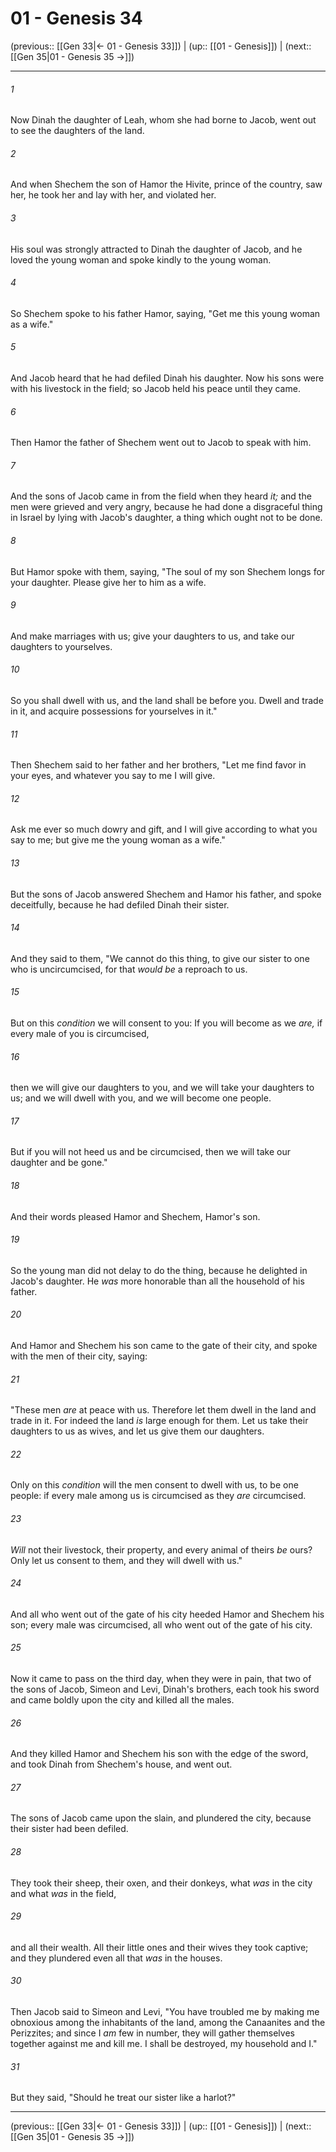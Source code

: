 # 01 - Genesis 34

(previous:: [[Gen 33|← 01 - Genesis 33]]) | (up:: [[01 - Genesis]]) | (next:: [[Gen 35|01 - Genesis 35 →]])

***


###### 1 
Now Dinah the daughter of Leah, whom she had borne to Jacob, went out to see the daughters of the land. 

###### 2 
And when Shechem the son of Hamor the Hivite, prince of the country, saw her, he took her and lay with her, and violated her. 

###### 3 
His soul was strongly attracted to Dinah the daughter of Jacob, and he loved the young woman and spoke kindly to the young woman. 

###### 4 
So Shechem spoke to his father Hamor, saying, "Get me this young woman as a wife." 

###### 5 
And Jacob heard that he had defiled Dinah his daughter. Now his sons were with his livestock in the field; so Jacob held his peace until they came. 

###### 6 
Then Hamor the father of Shechem went out to Jacob to speak with him. 

###### 7 
And the sons of Jacob came in from the field when they heard _it;_ and the men were grieved and very angry, because he had done a disgraceful thing in Israel by lying with Jacob's daughter, a thing which ought not to be done. 

###### 8 
But Hamor spoke with them, saying, "The soul of my son Shechem longs for your daughter. Please give her to him as a wife. 

###### 9 
And make marriages with us; give your daughters to us, and take our daughters to yourselves. 

###### 10 
So you shall dwell with us, and the land shall be before you. Dwell and trade in it, and acquire possessions for yourselves in it." 

###### 11 
Then Shechem said to her father and her brothers, "Let me find favor in your eyes, and whatever you say to me I will give. 

###### 12 
Ask me ever so much dowry and gift, and I will give according to what you say to me; but give me the young woman as a wife." 

###### 13 
But the sons of Jacob answered Shechem and Hamor his father, and spoke deceitfully, because he had defiled Dinah their sister. 

###### 14 
And they said to them, "We cannot do this thing, to give our sister to one who is uncircumcised, for that _would be_ a reproach to us. 

###### 15 
But on this _condition_ we will consent to you: If you will become as we _are,_ if every male of you is circumcised, 

###### 16 
then we will give our daughters to you, and we will take your daughters to us; and we will dwell with you, and we will become one people. 

###### 17 
But if you will not heed us and be circumcised, then we will take our daughter and be gone." 

###### 18 
And their words pleased Hamor and Shechem, Hamor's son. 

###### 19 
So the young man did not delay to do the thing, because he delighted in Jacob's daughter. He _was_ more honorable than all the household of his father. 

###### 20 
And Hamor and Shechem his son came to the gate of their city, and spoke with the men of their city, saying: 

###### 21 
"These men _are_ at peace with us. Therefore let them dwell in the land and trade in it. For indeed the land _is_ large enough for them. Let us take their daughters to us as wives, and let us give them our daughters. 

###### 22 
Only on this _condition_ will the men consent to dwell with us, to be one people: if every male among us is circumcised as they _are_ circumcised. 

###### 23 
_Will_ not their livestock, their property, and every animal of theirs _be_ ours? Only let us consent to them, and they will dwell with us." 

###### 24 
And all who went out of the gate of his city heeded Hamor and Shechem his son; every male was circumcised, all who went out of the gate of his city. 

###### 25 
Now it came to pass on the third day, when they were in pain, that two of the sons of Jacob, Simeon and Levi, Dinah's brothers, each took his sword and came boldly upon the city and killed all the males. 

###### 26 
And they killed Hamor and Shechem his son with the edge of the sword, and took Dinah from Shechem's house, and went out. 

###### 27 
The sons of Jacob came upon the slain, and plundered the city, because their sister had been defiled. 

###### 28 
They took their sheep, their oxen, and their donkeys, what _was_ in the city and what _was_ in the field, 

###### 29 
and all their wealth. All their little ones and their wives they took captive; and they plundered even all that _was_ in the houses. 

###### 30 
Then Jacob said to Simeon and Levi, "You have troubled me by making me obnoxious among the inhabitants of the land, among the Canaanites and the Perizzites; and since I _am_ few in number, they will gather themselves together against me and kill me. I shall be destroyed, my household and I." 

###### 31 
But they said, "Should he treat our sister like a harlot?"

***

(previous:: [[Gen 33|← 01 - Genesis 33]]) | (up:: [[01 - Genesis]]) | (next:: [[Gen 35|01 - Genesis 35 →]])
